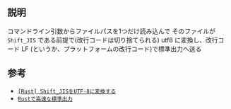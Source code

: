 ## 説明

コマンドライン引数からファイルパスを1つだけ読み込んで
そのファイルが `Shift_JIS` である前提で(改行コードは切り捨てられる)
utf8 に変換し、改行コード LF (というか、プラットフォームの改行コード)で標準出力へ送る

## 参考

- [`[Rust] Shift_JISをUTF-8に変換する`](https://qiita.com/V_lasergun/items/4926654ab4bd1ebc3d6c)
- [`Rustで高速な標準出力`](https://keens.github.io/blog/2017/10/05/rustdekousokunahyoujunshutsuryoku/)

